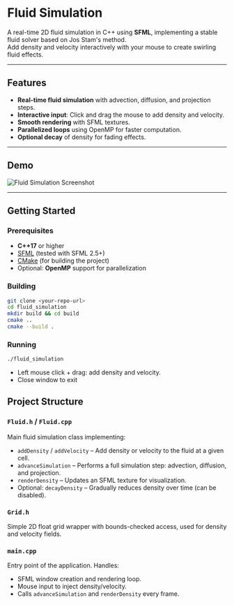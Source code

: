 # Fluid Simulation

A real-time 2D fluid simulation in C++ using **SFML**, implementing a stable fluid solver based on Jos Stam's method.  
Add density and velocity interactively with your mouse to create swirling fluid effects.

---

## Features

- **Real-time fluid simulation** with advection, diffusion, and projection steps.
- **Interactive input**: Click and drag the mouse to add density and velocity.
- **Smooth rendering** with SFML textures.
- **Parallelized loops** using OpenMP for faster computation.
- **Optional decay** of density for fading effects.

---

## Demo

![Fluid Simulation Screenshot](screenshot.png)  <!-- Replace with actual screenshot if available -->

---

## Getting Started

### Prerequisites

- **C++17** or higher
- [SFML](https://www.sfml-dev.org/) (tested with SFML 2.5+)
- [CMake](https://cmake.org/) (for building the project)
- Optional: **OpenMP** support for parallelization

### Building

```bash
git clone <your-repo-url>
cd fluid_simulation
mkdir build && cd build
cmake ..
cmake --build .
```

### Running

```bash
./fluid_simulation
```

- Left mouse click + drag: add density and velocity.
- Close window to exit

## Project Structure

### `Fluid.h` / `Fluid.cpp`

Main fluid simulation class implementing:

- `addDensity` / `addVelocity` – Add density or velocity to the fluid at a given cell.
- `advanceSimulation` – Performs a full simulation step: advection, diffusion, and projection.
- `renderDensity` – Updates an SFML texture for visualization.
- Optional: `decayDensity` – Gradually reduces density over time (can be disabled).

### `Grid.h`

Simple 2D float grid wrapper with bounds-checked access, used for density and velocity fields.

### `main.cpp`

Entry point of the application. Handles:

- SFML window creation and rendering loop.
- Mouse input to inject density/velocity.
- Calls `advanceSimulation` and `renderDensity` every frame.